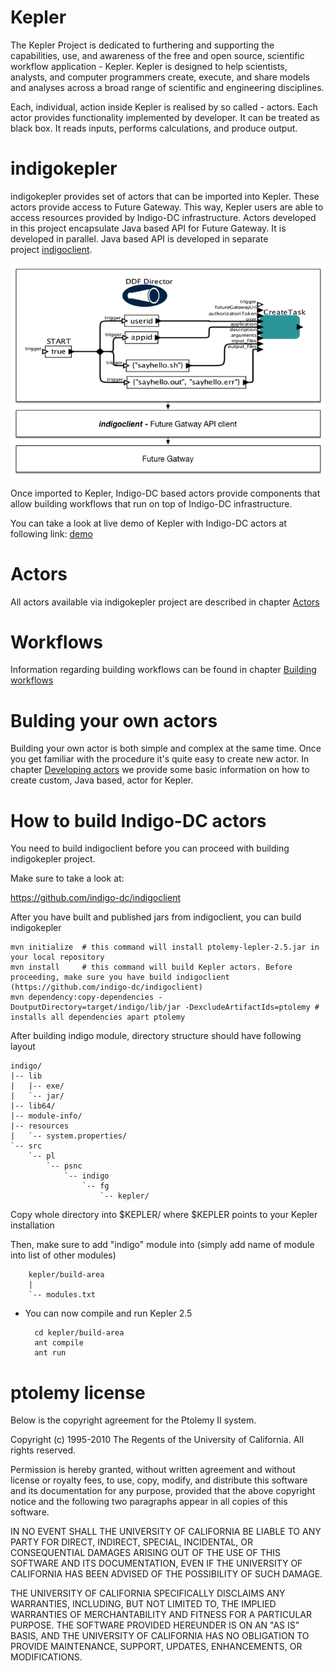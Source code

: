 
# Kepler
The Kepler Project is dedicated to furthering and supporting the capabilities, use, and awareness of the free and open source, scientific workflow application - Kepler. Kepler is designed to help scientists, analysts, and computer programmers create, execute, and share models and analyses across a broad range of scientific and engineering disciplines.

Each, individual, action inside Kepler is realised by so called - actors. Each actor provides functionality implemented by developer. It can be treated as black box. It reads inputs, performs calculations, and produce output.

# indigokepler
indigokepler provides set of actors that can be imported into Kepler. These actors provide access to Future Gateway. This way, Kepler users are able to access resources provided by Indigo-DC infrastructure. Actors developed in this project encapsulate Java based API for Future Gateway. It is developed in parallel. Java based API is developed in separate project&nbsp;[indigoclient](https://www.gitbook.com/book/indigo-dc/indigoclient).

  ![](indigoclient.png)


Once imported to Kepler, Indigo-DC based actors provide components that allow building workflows that run on top of Indigo-DC infrastructure.

You can take a look at live demo of Kepler with Indigo-DC actors at following link: [demo](https://youtu.be/wiLHBdxu86E)

# Actors

All actors available via indigokepler project are described in chapter [Actors](docs/actors.md)

# Workflows

Information regarding building workflows can be found in chapter [Building workflows](docs/BuildingWorkflows.md)

# Bulding your own actors

Building your own actor is both simple and complex at the same time. Once you get familiar with the procedure it's quite easy to create new actor. In chapter [Developing actors](docs/DevelopingActors.md) we provide some basic information on how to create custom, Java based, actor for Kepler.

# How to build Indigo-DC actors
You need to build indigoclient before you can proceed with building indigokepler project.

Make sure to take a look at:

https://github.com/indigo-dc/indigoclient

After you have built and published jars from indigoclient, you can build indigokepler

	mvn initialize  # this command will install ptolemy-lepler-2.5.jar in your local repository
	mvn install     # this command will build Kepler actors. Before proceeding, make sure you have build indigoclient (https://github.com/indigo-dc/indigoclient)
	mvn dependency:copy-dependencies -DoutputDirectory=target/indigo/lib/jar -DexcludeArtifactIds=ptolemy # installs all dependencies apart ptolemy

After building indigo module, directory structure should have following layout

    indigo/
    |-- lib
    |   |-- exe/
    |   `-- jar/
    |-- lib64/
    |-- module-info/
    |-- resources
    |   `-- system.properties/
    `-- src
        `-- pl
            `-- psnc
                `-- indigo
                    `-- fg
                        `-- kepler/

Copy whole directory into $KEPLER/ where $KEPLER points to your Kepler installation

Then, make sure to add "indigo" module into (simply add name of module into list of other modules) 

        kepler/build-area
        | 
        `-- modules.txt
    
* You can now compile and run Kepler 2.5

        cd kepler/build-area
        ant compile
        ant run

# ptolemy license

Below is the copyright agreement for the Ptolemy II system.

Copyright (c) 1995-2010 The Regents of the University of California. All rights reserved.

Permission is hereby granted, without written agreement and without license or royalty fees, to use, copy, modify, and distribute this software and its documentation for any purpose, provided that the above copyright notice and the following two paragraphs appear in all copies of this software.

IN NO EVENT SHALL THE UNIVERSITY OF CALIFORNIA BE LIABLE TO ANY PARTY FOR DIRECT, INDIRECT, SPECIAL, INCIDENTAL, OR CONSEQUENTIAL DAMAGES ARISING OUT OF THE USE OF THIS SOFTWARE AND ITS DOCUMENTATION, EVEN IF THE UNIVERSITY OF CALIFORNIA HAS BEEN ADVISED OF THE POSSIBILITY OF SUCH DAMAGE.

THE UNIVERSITY OF CALIFORNIA SPECIFICALLY DISCLAIMS ANY WARRANTIES, INCLUDING, BUT NOT LIMITED TO, THE IMPLIED WARRANTIES OF MERCHANTABILITY AND FITNESS FOR A PARTICULAR PURPOSE. THE SOFTWARE PROVIDED HEREUNDER IS ON AN "AS IS" BASIS, AND THE UNIVERSITY OF CALIFORNIA HAS NO OBLIGATION TO PROVIDE MAINTENANCE, SUPPORT, UPDATES, ENHANCEMENTS, OR MODIFICATIONS.
